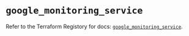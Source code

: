 # `google_monitoring_service`

Refer to the Terraform Registory for docs: [`google_monitoring_service`](https://registry.terraform.io/providers/hashicorp/google-beta/5.29.0/docs/resources/google_monitoring_service).
